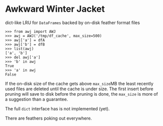 # Awkward Winter Jacket

dict-like LRU for ``DataFrames`` backed by on-disk feather format
files


    >>> from awj import AWJ
	>>> awj = AWJ('/tmp/df_cache', max_size=500)
	>>> awj['a'] = dfA
	>>> awj['b'] = dfB
	>>> list(awj)
	['a', 'b']
	>>> del awj['a']
	>>> 'b' in awj
	True
	>>> 'a' in awj
	False

If the on-disk size of the cache gets above ``max_size``MB the least
recently used files are deleted until the cache is under size.  The
first insert before pruning will save to disk before the pruning is
done, the ``max_size`` is more of a suggestion than a guarantee.

The full `dict` interface has is not implemented (yet).

There are feathers poking out everywhere.
